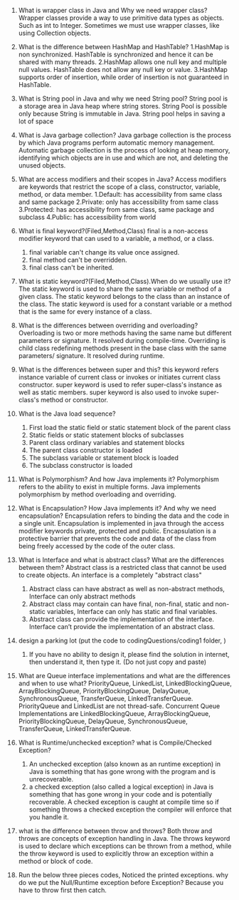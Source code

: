 1. What is wrapper class in Java and Why we need wrapper class?
    Wrapper classes provide a way to use primitive data types as objects. Such as int to Integer. Sometimes we must use wrapper classes, like using Collection objects.

2. What is the difference between HashMap and HashTable?
    1.HashMap is non synchronized. HashTable is synchronized and hence it can be shared with many threads.
    2.HashMap allows one null key and multiple null values. HashTable does not allow any null key or value.
    3.HashMap supports order of insertion, while order of insertion is not guaranteed in HashTable.

3. What is String pool in Java and why we need String pool?
    String pool is a storage area in Java heap where string stores. String Pool is possible only because String is immutable in Java. String pool helps in saving a lot of space 

4. What is Java garbage collection?
    Java garbage collection is the process by which Java programs perform automatic memory management. Automatic garbage collection is the process of looking at heap memory, identifying which objects are in use and which are not, and deleting the unused objects. 

5. What are access modifiers and their scopes in Java?
   Access modifiers are keywords that restrict the scope of a class, constructor, variable, method, or data member.
    1.Default: has accessibility from same class and same package
    2.Private: only has accessibility from same class
    3.Protected: has accessibility from same class, same package and subclass
    4.Public: has accessibility from world

6. What is final keyword?(Filed,Method,Class)
    final is a non-access modifier keyword that can used to a variable, a method, or a class.
    1. final variable can't change its value once assigned. 
    2. final method can't be overridden.
    3. final class can't be inherited.

7. What is static keyword?(Filed,Method,Class).When do we usually use it?
    The static keyword is used to share the same variable or method of a given class. The static keyword belongs to the class than an instance of the class. The static keyword is used for a constant variable or a method that is the same for every instance of a class.

8. What is the differences between overriding and overloading?
    Overloading is two or more methods having the same name but different parameters or signature. It resolved during compile-time.
    Overriding is child class redefining methods present in the base class with the same parameters/ signature. It resolved during runtime.

9. What is the differences between super and this?
    this keyword refers instance variable of current class or invokes or initiates current class constructor.
    super keyword is used to refer super-class's instance as well as static members. super keyword is also used to invoke super-class's method or constructor.

10. What is the Java load sequence?
    1. First load the static field or static statement block of the parent class
    2. Static fields or static statement blocks of subclasses
    3. Parent class ordinary variables and statement blocks
    4. The parent class constructor is loaded
    5. The subclass variable or statement block is loaded
    6. The subclass constructor is loaded

11. What is Polymorphism? And how Java implements it?
    Polymorphism refers to the ability to exist in multiple forms. Java implements polymorphism by method overloading and overriding.

12. What is Encapsulation? How Java implements it? And why we need encapsulation?
    Encapsulation refers to binding the data and the code in a single unit. Encapsulation is implemented in java through the access modifier keywords private, protected and public. Encapsulation is a protective barrier that prevents the code and data of the class from being freely accessed by the code of the outer class.

13. What is Interface and what is abstract class? What are the differences between them?
    Abstract class is a restricted class that cannot be used to create objects.
    An interface is a completely "abstract class" 
    1. Abstract class can have abstract as well as non-abstract methods, Interface can only abstract methods
    2. Abstract class may contain can have final, non-final, static and non-static variables, Interface can only has static and final variables.
    3. Abstract class can provide the implementation of the interface. Interface can’t provide the implementation of an abstract class.

14. design a parking lot (put the code to codingQuestions/coding1 folder, )
     1. If you have no ability to design it, please find the solution in internet, then understand it, then type it. (Do not just copy and paste)

15. What are Queue interface implementations and what are the differences and when to use what?
    PriorityQueue, LinkedList, LinkedBlockingQueue, ArrayBlockingQueue, PriorityBlockingQueue, DelayQueue, SynchronousQueue, TransferQueue, LinkedTransferQueue.
    PriorityQueue and LinkedList are not thread-safe. Concurrent Queue Implementations are LinkedBlockingQueue, ArrayBlockingQueue, PriorityBlockingQueue, DelayQueue, SynchronousQueue, TransferQueue, LinkedTransferQueue.

16. What is Runtime/unchecked exception? what is Compile/Checked Exception?
    1. An unchecked exception (also known as an runtime exception) in Java is something that has gone wrong with the program and is unrecoverable.
    2. a checked exception (also called a logical exception) in Java is something that has gone wrong in your code and is potentially recoverable. A checked exception is caught at compile time so if something throws a checked exception the compiler will enforce that you handle it.

17. what is the difference between throw and throws?
    Both throw and throws are concepts of exception handling in Java. The throws keyword is used to declare which exceptions can be thrown from a method, while the throw keyword is used to explicitly throw an exception within a method or block of code.

18. Run the below three pieces codes, Noticed the printed exceptions. why do we put the Null/Runtime exception before Exception?
    Because you have to throw first then catch.
